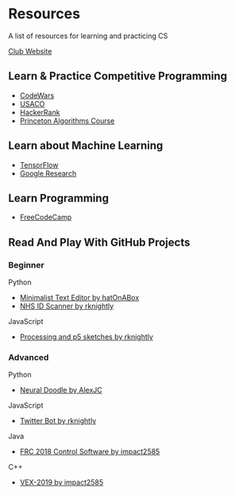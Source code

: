 # Resources
A list of resources for learning and practicing CS

[Club Website](https://bellairecsclub.weebly.com/)

## Learn & Practice Competitive Programming
- [CodeWars](https://codewars.com)
- [USACO](https://usaco.com)
- [HackerRank](https://www.hackerrank.com/)
- [Princeton Algorithms Course](https://www.coursera.org/learn/algorithms-part1)

## Learn about Machine Learning
- [TensorFlow](https://tensorflow.org)
- [Google Research](https://colab.research.google.com)

## Learn Programming
- [FreeCodeCamp](https://www.freecodecamp.org/)

## Read And Play With GitHub Projects

### Beginner
Python
- [Minimalist Text Editor by hatOnABox](https://github.com/hatOnABox/Minimilistic-text-editor)
- [NHS ID Scanner by rknightly](https://github.com/rknightly/nhs-scanner)

JavaScript
- [Processing and p5 sketches by rknightly](https://github.com/rknightly/sketches)

### Advanced
Python
- [Neural Doodle by AlexJC](https://github.com/alexjc/neural-doodle)

JavaScript
- [Twitter Bot by rknightly](https://github.com/rknightly/twit-bot)

Java
- [FRC 2018 Control Software by impact2585](https://github.com/Impact2585/FRC-2018)

C++
- [VEX-2019 by impact2585](https://github.com/Impact2585/VEX2019)
